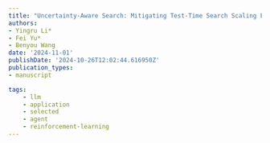 ```yaml
---
title: "Uncertainty-Aware Search: Mitigating Test-Time Search Scaling Flaws in LLMs"
authors:
- Yingru Li*
- Fei Yu*
- Benyou Wang
date: '2024-11-01'
publishDate: '2024-10-26T12:02:44.616950Z'
publication_types:
- manuscript

tags:
    - llm
    - application
    - selected
    - agent
    - reinforcement-learning
---
```


